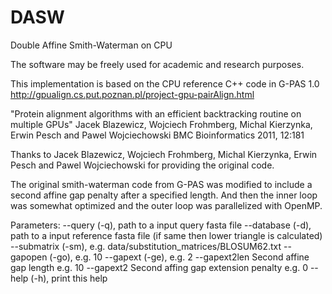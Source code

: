 # DASW
Double Affine Smith-Waterman on CPU

The software may be freely used for academic and research purposes. 

This implementation is based on the CPU reference C++ code in G-PAS 1.0
 http://gpualign.cs.put.poznan.pl/project-gpu-pairAlign.html
 
"Protein alignment algorithms with an efficient backtracking routine on multiple GPUs" 
Jacek Blazewicz, Wojciech Frohmberg, Michal Kierzynka, Erwin Pesch and Pawel Wojciechowski 
BMC Bioinformatics 2011, 12:181

Thanks to Jacek Blazewicz, Wojciech Frohmberg, Michal Kierzynka, Erwin Pesch and Pawel Wojciechowski 
for providing the original code.

The original smith-waterman code from G-PAS was modified to include a second affine gap 
penalty after a specified length.  And then the inner loop was somewhat optimized and
the outer loop was parallelized with OpenMP.

Parameters:
 --query (-q),      path to a input query fasta file
 --database (-d),   path to a input reference fasta file (if same then lower triangle is calculated)
 --submatrix (-sm), e.g. data/substitution_matrices/BLOSUM62.txt
 --gapopen (-go),   e.g. 10
 --gapext (-ge),    e.g. 2
 --gapext2len       Second affine gap length e.g. 10
 --gapext2          Second affing gap extension penalty e.g. 0
 --help (-h),       print this help

